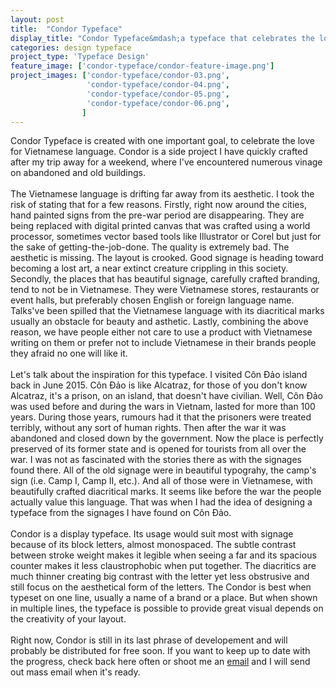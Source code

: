 ```yaml
---
layout: post
title:  "Condor Typeface"
display_title: "Condor Typeface&mdash;a typeface that celebrates the love of a language."
categories: design typeface
project_type: 'Typeface Design'
feature_image: ['condor-typeface/condor-feature-image.png']
project_images: ['condor-typeface/condor-03.png',
				 'condor-typeface/condor-04.png',
				 'condor-typeface/condor-05.png',
				 'condor-typeface/condor-06.png',
				]
---
```


Condor Typeface is created with one important goal, to celebrate the love for Vietnamese language. Condor is a side project I have quickly crafted after my trip away for a weekend, where I've encountered numerous vinage on abandoned and old buildings.
<br/><br/>
The Vietnamese language is drifting far away from its aesthetic. I took the risk of stating that for a few reasons. Firstly, right now around the cities, hand painted signs from the pre-war period are disappearing. They are being replaced with digital printed canvas that was crafted using a world processor, sometimes vector based tools like Illustrator or Corel but just for the sake of getting-the-job-done. The quality is extremely bad. The aesthetic is missing. The layout is crooked. Good signage is heading toward becoming a lost art, a near extinct creature crippling in this society. Secondly, the places that has beautiful signage, carefully crafted branding, tend to not be in Vietnamese. They were Vietnamese stores, restaurants or event halls, but preferably chosen English or foreign language name. Talks've been spilled that the Vietnamese language with its diacritical marks usually an obstacle for beauty and asthetic. Lastly, combining the above reason, we have people either not care to use a product with Vietnamese writing on them or prefer not to include Vietnamese in their brands people they afraid no one will like it.
<br/><br/>
Let's talk about the inspiration for this typeface. I visited Côn Đảo island back in June 2015. Côn Đảo is like Alcatraz, for those of you don't know Alcatraz, it's a prison, on an island, that doesn't have civilian. Well, Côn Đảo was used before and during the wars in Vietnam, lasted for more than 100 years. During those years, rumours had it that the prisoners were treated terribly, without any sort of human rights. Then after the war it was abandoned and closed down by the government. Now the place is perfectly preserved of its former state and is opened for tourists from all over the war. I was not as fascinated with the stories there as with the signages found there. All of the old signage were in beautiful typograhy, the camp's sign (i.e. Camp I, Camp II, etc.). And all of those were in Vietnamese, with beautifully crafted diacritical marks. It seems like before the war the people actually value this language. That was when I had the idea of designing a typeface from the signages I have found on Côn Đảo.
<br/><br/>
Condor is a display typeface. Its usage would suit most with signage because of its block letters, almost monospaced. The subtle contrast between stroke weight makes it legible when seeing a far and its spacious counter makes it less claustrophobic when put together. The diacritics are much thinner creating big contrast with the letter yet less obstrusive and still focus on the aesthetical form of the letters. The Condor is best when typeset on one line, usually a name of a brand or a place. But when shown in multiple lines, the typeface is possible to provide great visual depends on the creativity of your layout.
<br/><br/>
Right now, Condor is still in its last phrase of developement and will probably be distributed for free soon. If you want to keep up to date with the progress, check back here often or shoot me an <a href="mailto:me@congphamdesign.com">email</a> and I will send out mass email when it's ready.